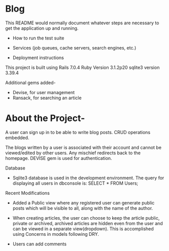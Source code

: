 # Blog

This README would normally document whatever steps are necessary to get the
application up and running.

* How to run the test suite

* Services (job queues, cache servers, search engines, etc.)

* Deployment instructions

This project is built using Rails 7.0.4
Ruby Version 3.1.2p20
sqlite3 version 3.39.4

Additional gems added-
* Devise, for user management
* Ransack, for searching an article

# About the Project-
A user can sign up in to be able to write blog posts. CRUD operations embedded.

The blogs written by a user is associated with their account and cannot be viewed/edited by other users. Any mischief redirects back to the homepage. DEVISE gem is used for authentication.

Database
* Sqlite3 database is used in the development environment. The query for displaying all users in dbconsole is: SELECT * FROM Users;

Recent Modifications
* Added a Public view where any registered user can generate public posts which will be visible to all, along with the name of the author.
* When creating articles, the user can choose to keep the article public, private or archived, archived articles are hidden even from the user and can be viewed in a separate view(dropdown). This is accomplished using Concerns in models following DRY.

* Users can add comments